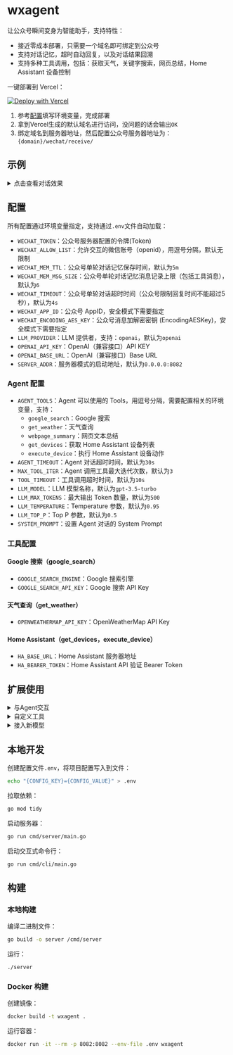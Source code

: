 # wxagent

让公众号瞬间变身为智能助手，支持特性：

- 接近零成本部署，只需要一个域名即可绑定到公众号
- 支持对话记忆，超时自动回复，以及对话结果回溯
- 支持多种工具调用，包括：获取天气，关键字搜索，网页总结，Home Assistant 设备控制

一键部署到 Vercel：

[![Deploy with Vercel](https://vercel.com/button)](https://vercel.com/new/clone?repository-url=https%3A%2F%2Fgithub.com%2Ftonnie17%2Fwxagent&env=WECHAT_TOKEN,LLM_MODEL,OPENAI_API_KEY,OPENAI_BASE_URL)

1. 参考[配置](#配置)填写环境变量，完成部署
2. 拿到Vercel生成的默认域名进行访问，没问题的话会输出`OK`
3. 绑定域名到服务器地址，然后配置公众号服务器地址为：`{domain}/wechat/receive/`

## 示例

<details><summary>点击查看对话效果</summary>

基础对话：

<img width="516" alt="basic_dialogue" src="https://github.com/user-attachments/assets/2670b1bd-e55f-4fee-b71f-0e000ba2625e">

获取天气：

<img width="513" alt="get_weather" src="https://github.com/user-attachments/assets/35dba473-1090-462a-8293-b9edd309723b">

文章总结：

<img width="514" alt="webpage_summary" src="https://github.com/user-attachments/assets/b4dbf8bb-e121-4049-b904-b2dc223e875e">

信息搜索：

<img width="516" alt="google_search" src="https://github.com/user-attachments/assets/d7514c5c-5b05-4075-9380-a79c12ff910b">

</details>

## 配置

所有配置通过环境变量指定，支持通过`.env`文件自动加载：

- `WECHAT_TOKEN`：公众号服务器配置的令牌(Token)
- `WECHAT_ALLOW_LIST`：允许交互的微信账号（openid），用逗号分隔，默认无限制
- `WECHAT_MEM_TTL`：公众号单轮对话记忆保存时间，默认为`5m`
- `WECHAT_MEM_MSG_SIZE`：公众号单轮对话记忆消息记录上限（包括工具消息），默认为`6`
- `WECHAT_TIMEOUT`：公众号单轮对话超时时间（公众号限制回复时间不能超过5秒），默认为`4s`
- `WECHAT_APP_ID`：公众号 AppID，安全模式下需要指定
- `WECHAT_ENCODING_AES_KEY`：公众号消息加解密密钥 (EncodingAESKey)，安全模式下需要指定
- `LLM_PROVIDER`：LLM 提供者，支持：`openai`，默认为`openai`
- `OPENAI_API_KEY`：OpenAI（兼容接口）API KEY
- `OPENAI_BASE_URL`：OpenAI（兼容接口）Base URL
- `SERVER_ADDR`：服务器模式的启动地址，默认为`0.0.0.0:8082`


### Agent 配置

- `AGENT_TOOLS`：Agent 可以使用的 Tools，用逗号分隔，需要配置相关的环境变量，支持：
  - `google_search`：Google 搜索
  - `get_weather`：天气查询
  - `webpage_summary`：网页文本总结
  - `get_devices`：获取 Home Assistant 设备列表
  - `execute_device`：执行 Home Assistant 设备动作
- `AGENT_TIMEOUT`：Agent 对话超时时间，默认为`30s`
- `MAX_TOOL_ITER`：Agent 调用工具最大迭代次数，默认为`3`
- `TOOL_TIMEOUT`：工具调用超时时间，默认为`10s`
- `LLM_MODEL`：LLM 模型名称，默认为`gpt-3.5-turbo`
- `LLM_MAX_TOKENS`：最大输出 Token 数量，默认为`500`
- `LLM_TEMPERATURE`：Temperature 参数，默认为`0.95`
- `LLM_TOP_P`：Top P 参数，默认为`0.5`
- `SYSTEM_PROMPT`：设置 Agent 对话的 System Prompt


### 工具配置

#### Google 搜索（google_search）

- `GOOGLE_SEARCH_ENGINE`：Google 搜索引擎
- `GOOGLE_SEARCH_API_KEY`：Google 搜索 API Key


#### 天气查询（get_weather）

- `OPENWEATHERMAP_API_KEY`：OpenWeatherMap API Key


#### Home Assistant（get_devices，execute_device）

- `HA_BASE_URL`：Home Assistant 服务器地址
- `HA_BEARER_TOKEN`：Home Assistant API 验证 Bearer Token


## 扩展使用

<details><summary>与Agent交互</summary>

```go
package main

import (
	"context"
	"fmt"
	"log"
	"time"

	"github.com/tonnie17/wxagent/pkg/agent"
	"github.com/tonnie17/wxagent/pkg/config"
	"github.com/tonnie17/wxagent/pkg/llm"
	"github.com/tonnie17/wxagent/pkg/memory"
	"github.com/tonnie17/wxagent/pkg/tool"
)

func main() {
	tools := []tool.Tool{
		tool.NewWebPageSummary(),
	}

	agent := agent.NewAgent(&config.AgentConfig{
		AgentTools:   []string{"webpage_summary"},
		AgentTimeout: 30 * time.Second,
		MaxToolIter:  3,
		ToolTimeout:  10 * time.Second,
		Model:        "qwen-plus",
		MaxTokens:    500,
		Temperature:  0.95,
		TopP:         0.5,
	}, llm.NewOpenAI(), memory.NewBuffer(6), tools)

	output, err := agent.Process(context.Background(), "总结一下：https://golangnote.com/golang/golang-stringsbuilder-vs-bytesbuffer")
	if err != nil {
		log.Fatalf("process failed: %v", err)
	}

	fmt.Println(output)
}
```

</details>

<details><summary>自定义工具</summary>


要定义一个工具，需要实现`Tool`定义的接口：

```go
type Tool interface {
	Name() string
	Description() string
	Schema() map[string]interface{}
	Execute(context.Context, string) (string, error)
}
```

方法含义：
 - `Name()`：工具名称
 - `Description()`：工具描述，描述尽量清晰以便模型了解选择工具进行调用
 - `Schema() map[string]interface{}`：提供工具的参数描述以及定义
 - `Execute(context.Context, string) (string, error)`：工具的执行逻辑，接收模型输入，返回执行结果

</details>

<details><summary>接入新模型</summary>


要接入新的模型，需要实现`LLM`定义的接口：

```go
type LLM interface {
    Chat(context.Context, model string, messages []*ChatMessage, options ...ChatOption) (*ChatMessage, error)
}
```

</details>

## 本地开发

创建配置文件`.env`，将项目配置写入到文件：

```sh
echo "{CONFIG_KEY}={CONFIG_VALUE}" > .env 
```

拉取依赖：

```sh
go mod tidy
```

启动服务器：

```sh
go run cmd/server/main.go
```

启动交互式命令行：

```sh
go run cmd/cli/main.go
```

## 构建

### 本地构建

编译二进制文件：

```sh
go build -o server /cmd/server
```

运行：

```sh
./server
```

### Docker 构建

创建镜像：

```sh
docker build -t wxagent .
```

运行容器：

```sh
docker run -it --rm -p 8082:8082 --env-file .env wxagent
```
